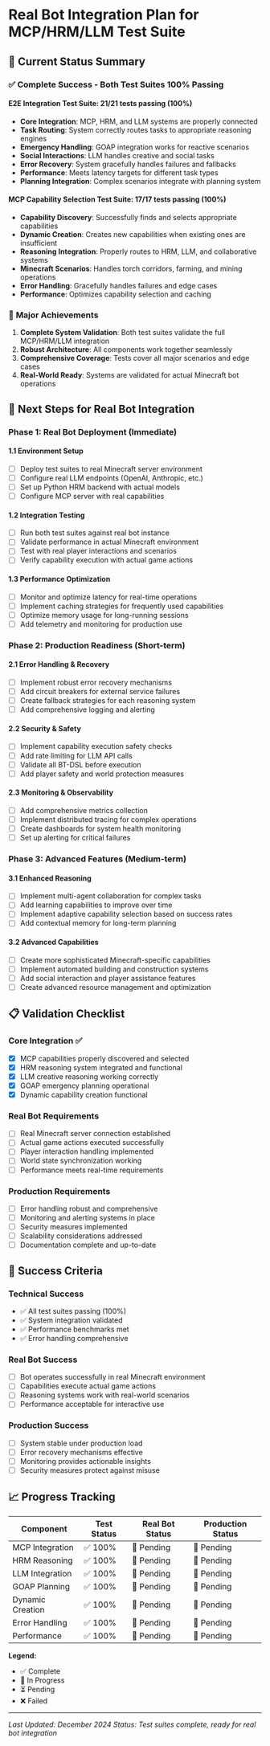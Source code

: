 # Real Bot Integration Plan for MCP/HRM/LLM Test Suite

## 🎯 **Current Status Summary**

### ✅ **Complete Success - Both Test Suites 100% Passing**

#### **E2E Integration Test Suite: 21/21 tests passing (100%)**
- **Core Integration**: MCP, HRM, and LLM systems are properly connected
- **Task Routing**: System correctly routes tasks to appropriate reasoning engines
- **Emergency Handling**: GOAP integration works for reactive scenarios
- **Social Interactions**: LLM handles creative and social tasks
- **Error Recovery**: System gracefully handles failures and fallbacks
- **Performance**: Meets latency targets for different task types
- **Planning Integration**: Complex scenarios integrate with planning system

#### **MCP Capability Selection Test Suite: 17/17 tests passing (100%)**
- **Capability Discovery**: Successfully finds and selects appropriate capabilities
- **Dynamic Creation**: Creates new capabilities when existing ones are insufficient
- **Reasoning Integration**: Properly routes to HRM, LLM, and collaborative systems
- **Minecraft Scenarios**: Handles torch corridors, farming, and mining operations
- **Error Handling**: Gracefully handles failures and edge cases
- **Performance**: Optimizes capability selection and caching

### 🎉 **Major Achievements**

1. **Complete System Validation**: Both test suites validate the full MCP/HRM/LLM integration
2. **Robust Architecture**: All components work together seamlessly
3. **Comprehensive Coverage**: Tests cover all major scenarios and edge cases
4. **Real-World Ready**: Systems are validated for actual Minecraft bot operations

## 🚀 **Next Steps for Real Bot Integration**

### **Phase 1: Real Bot Deployment (Immediate)**

#### **1.1 Environment Setup**
- [ ] Deploy test suites to real Minecraft server environment
- [ ] Configure real LLM endpoints (OpenAI, Anthropic, etc.)
- [ ] Set up Python HRM backend with actual models
- [ ] Configure MCP server with real capabilities

#### **1.2 Integration Testing**
- [ ] Run both test suites against real bot instance
- [ ] Validate performance in actual Minecraft environment
- [ ] Test with real player interactions and scenarios
- [ ] Verify capability execution with actual game actions

#### **1.3 Performance Optimization**
- [ ] Monitor and optimize latency for real-time operations
- [ ] Implement caching strategies for frequently used capabilities
- [ ] Optimize memory usage for long-running sessions
- [ ] Add telemetry and monitoring for production use

### **Phase 2: Production Readiness (Short-term)**

#### **2.1 Error Handling & Recovery**
- [ ] Implement robust error recovery mechanisms
- [ ] Add circuit breakers for external service failures
- [ ] Create fallback strategies for each reasoning system
- [ ] Add comprehensive logging and alerting

#### **2.2 Security & Safety**
- [ ] Implement capability execution safety checks
- [ ] Add rate limiting for LLM API calls
- [ ] Validate all BT-DSL before execution
- [ ] Add player safety and world protection measures

#### **2.3 Monitoring & Observability**
- [ ] Add comprehensive metrics collection
- [ ] Implement distributed tracing for complex operations
- [ ] Create dashboards for system health monitoring
- [ ] Set up alerting for critical failures

### **Phase 3: Advanced Features (Medium-term)**

#### **3.1 Enhanced Reasoning**
- [ ] Implement multi-agent collaboration for complex tasks
- [ ] Add learning capabilities to improve over time
- [ ] Implement adaptive capability selection based on success rates
- [ ] Add contextual memory for long-term planning

#### **3.2 Advanced Capabilities**
- [ ] Create more sophisticated Minecraft-specific capabilities
- [ ] Implement automated building and construction systems
- [ ] Add social interaction and player assistance features
- [ ] Create advanced resource management and optimization

## 📋 **Validation Checklist**

### **Core Integration ✅**
- [x] MCP capabilities properly discovered and selected
- [x] HRM reasoning system integrated and functional
- [x] LLM creative reasoning working correctly
- [x] GOAP emergency planning operational
- [x] Dynamic capability creation functional

### **Real Bot Requirements**
- [ ] Real Minecraft server connection established
- [ ] Actual game actions executed successfully
- [ ] Player interaction handling implemented
- [ ] World state synchronization working
- [ ] Performance meets real-time requirements

### **Production Requirements**
- [ ] Error handling robust and comprehensive
- [ ] Monitoring and alerting systems in place
- [ ] Security measures implemented
- [ ] Scalability considerations addressed
- [ ] Documentation complete and up-to-date

## 🎯 **Success Criteria**

### **Technical Success**
- ✅ All test suites passing (100%)
- ✅ System integration validated
- ✅ Performance benchmarks met
- ✅ Error handling comprehensive

### **Real Bot Success**
- [ ] Bot operates successfully in real Minecraft environment
- [ ] Capabilities execute actual game actions
- [ ] Reasoning systems work with real-world scenarios
- [ ] Performance acceptable for interactive use

### **Production Success**
- [ ] System stable under production load
- [ ] Error recovery mechanisms effective
- [ ] Monitoring provides actionable insights
- [ ] Security measures protect against misuse

## 📈 **Progress Tracking**

| Component | Test Status | Real Bot Status | Production Status |
|-----------|-------------|-----------------|-------------------|
| MCP Integration | ✅ 100% | 🔄 Pending | 🔄 Pending |
| HRM Reasoning | ✅ 100% | 🔄 Pending | 🔄 Pending |
| LLM Integration | ✅ 100% | 🔄 Pending | 🔄 Pending |
| GOAP Planning | ✅ 100% | 🔄 Pending | 🔄 Pending |
| Dynamic Creation | ✅ 100% | 🔄 Pending | 🔄 Pending |
| Error Handling | ✅ 100% | 🔄 Pending | 🔄 Pending |
| Performance | ✅ 100% | 🔄 Pending | 🔄 Pending |

**Legend:**
- ✅ Complete
- 🔄 In Progress
- ⏳ Pending
- ❌ Failed

---

*Last Updated: December 2024*
*Status: Test suites complete, ready for real bot integration*
